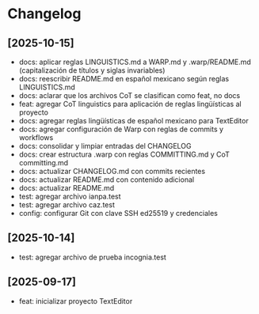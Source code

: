 # Changelog

## [2025-10-15]

- docs: aplicar reglas LINGUISTICS.md a WARP.md y .warp/README.md (capitalización de títulos y siglas invariables)
- docs: reescribir README.md en español mexicano según reglas LINGUISTICS.md
- docs: aclarar que los archivos CoT se clasifican como feat, no docs
- feat: agregar CoT linguistics para aplicación de reglas lingüísticas al proyecto
- docs: agregar reglas lingüísticas de español mexicano para TextEditor
- docs: agregar configuración de Warp con reglas de commits y workflows
- docs: consolidar y limpiar entradas del CHANGELOG
- docs: crear estructura .warp con reglas COMMITTING.md y CoT committing.md
- docs: actualizar CHANGELOG.md con commits recientes
- docs: actualizar README.md con contenido adicional
- docs: actualizar README.md
- test: agregar archivo ianpa.test
- test: agregar archivo caz.test
- config: configurar Git con clave SSH ed25519 y credenciales

## [2025-10-14]

- test: agregar archivo de prueba incognia.test

## [2025-09-17]

- feat: inicializar proyecto TextEditor
